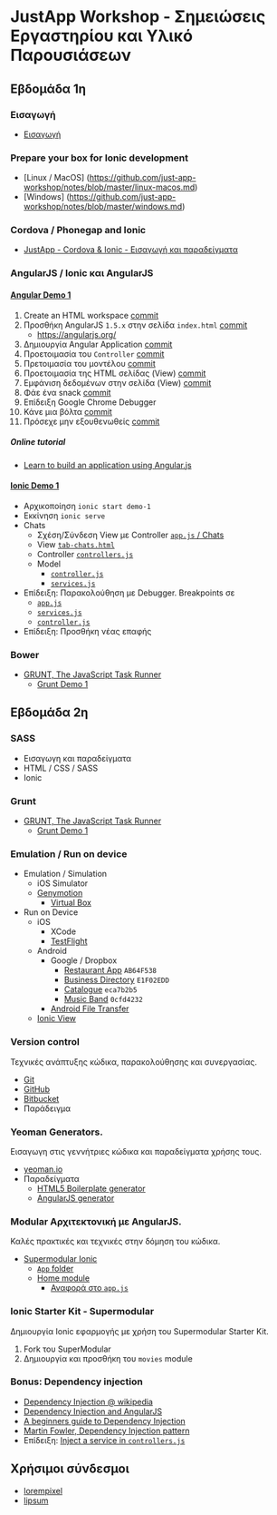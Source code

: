 # JustApp Workshop - Σημειώσεις Εργαστηρίου και Υλικό Παρουσιάσεων

## Εβδομάδα 1η

### Εισαγωγή
* [Εισαγωγή](https://docs.google.com/presentation/d/1AAZmbbWhKPyoUTJNhaMEGWt1jhg749qOTRyYReL-oYw/edit?usp=sharing)

### Prepare your box for Ionic development
* [Linux / MacOS] (https://github.com/just-app-workshop/notes/blob/master/linux-macos.md)
* [Windows] (https://github.com/just-app-workshop/notes/blob/master/windows.md)

### Cordova / Phonegap and Ionic
* [JustApp - Cordova & Ionic - Εισαγωγή και παραδείγματα](https://docs.google.com/presentation/d/1AdYCEbb-PMWlEkLFrWk0vg-fmSOXycT6A7uBpg9122E/edit?usp=sharing)

### AngularJS / Ionic και AngularJS

#### [Angular Demo 1](https://github.com/just-app-workshop/angular-demo-1)
1. Create an HTML workspace [commit](https://github.com/just-app-workshop/angular-demo-1/commit/cd59cf45676cf3050da0b4dd32ca77eed66cd440)
2. Προσθήκη AngularJS `1.5.x` στην σελίδα `index.html` [commit](https://github.com/just-app-workshop/angular-demo-1/commit/1a5ea434b0bb6afb2e9d0a71a71126b67ad68129)
    * https://angularjs.org/
3. Δημιουργία Angular Application [commit](https://github.com/just-app-workshop/angular-demo-1/commit/12a942d2a519bd1cd1ca1897391c214eddffa8fe)
4. Προετοιμασία του `Controller` [commit](https://github.com/just-app-workshop/angular-demo-1/commit/f4adc39d11c2be73ae01dc5166755637210edcf0)
5. Πρετοιμασία του μοντέλου [commit](https://github.com/just-app-workshop/angular-demo-1/commit/83fff0b5319c0aa6a9ebc1490985160fe2771ebb)
6. Προετοιμασία της HTML σελίδας (View) [commit](https://github.com/just-app-workshop/angular-demo-1/commit/13a0397b400db6e1d675d9cde34bf866188be771)
7. Εμφάνιση δεδομένων στην σελίδα (View) [commit](https://github.com/just-app-workshop/angular-demo-1/commit/21f953d55139541587dbfeccab02c685f564761b)
8. Φάε ένα snack [commit](https://github.com/just-app-workshop/angular-demo-1/commit/d101cb047a27bbf4ac693376c5765f3f077df0de)
9. Επίδειξη Google Chrome Debugger
10. Κάνε μια βόλτα [commit](https://github.com/just-app-workshop/angular-demo-1/commit/c8f62f6d21a1655c09862e33e2b78be8ae9d2adb)
11. Πρόσεχε μην εξουθενωθείς [commit](https://github.com/just-app-workshop/angular-demo-1/commit/7525b9529c0859f13264fbef68e8a0a6cffb3fc8)

##### Online tutorial
* [Learn to build an application using Angular.js](http://campus.codeschool.com/courses/shaping-up-with-angular-js/intro)

#### [Ionic Demo 1](https://github.com/just-app-workshop/ionic-demo-1)
* Αρχικοποίηση `ionic start demo-1`
* Εκκίνηση `ionic serve`
* Chats
    * Σχέση/Σύνδεση View με Controller [`app.js` / Chats](https://github.com/just-app-workshop/ionic-demo-1/blob/master/www/js/app.js#L55)
    * View [`tab-chats.html`](https://github.com/just-app-workshop/ionic-demo-1/blob/master/www/templates/tab-chats.html)
    * Controller [`controllers.js`](https://github.com/just-app-workshop/ionic-demo-1/blob/master/www/js/controllers.js#L5)
    * Model
        * [`controller.js`](https://github.com/just-app-workshop/ionic-demo-1/blob/master/www/js/controllers.js#L14)
        * [`services.js`](https://github.com/just-app-workshop/ionic-demo-1/blob/master/www/js/services.js#L3)
* Επίδειξη: Παρακολούθηση με Debugger. Breakpoints σε
   * [`app.js`](https://github.com/just-app-workshop/ionic-demo-1/blob/master/www/js/app.js#L53)
   * [`services.js`](https://github.com/just-app-workshop/ionic-demo-1/blob/master/www/js/services.js#L7)
   * [`controller.js`](https://github.com/just-app-workshop/ionic-demo-1/blob/master/www/js/controllers.js#L14)
* Επίδειξη: Προσθήκη νέας επαφής

### Bower
* [GRUNT, The JavaScript Task Runner](http://gruntjs.com/)
    * [Grunt Demo 1](https://github.com/just-app-workshop/grunt-demo-1) 

## Εβδομάδα 2η

### SASS
* Εισαγωγη και παραδείγματα
* HTML / CSS / SASS
* Ionic

### Grunt
* [GRUNT, The JavaScript Task Runner](http://gruntjs.com/)
    * [Grunt Demo 1](https://github.com/just-app-workshop/grunt-demo-1) 

### Emulation / Run on device
* Emulation / Simulation
    * iOS Simulator
    * [Genymotion](https://www.genymotion.com/)
        * [Virtual Box](https://www.virtualbox.org/)
* Run on Device
    * iOS
        * XCode
        * [TestFlight](https://developer.apple.com/testflight/)
    * Android
       * Google / Dropbox
          * [Restaurant App](https://goo.gl/cHPRzD) `AB64F538`
          * [Business Directory](https://goo.gl/VEoJc2) `E1F02EDD`
          * [Catalogue](https://goo.gl/w8rJkJ) `eca7b2b5`
          * [Music Band](https://goo.gl/DEGfxP) `0cfd4232`
       * [Android File Transfer](https://www.android.com/filetransfer/)
    * [Ionic View](http://view.ionic.io/)

### Version control
Τεχνικές ανάπτυξης κώδικα, παρακολούθησης και συνεργασίας. 
* [Git](https://git-scm.com/)
* [GitHub](https://github.com/)
* [Bitbucket](https://bitbucket.org/)
* Παράδειγμα

### Yeoman Generators. 
Εισαγωγη στις γεννήτριες κώδικα και παραδείγματα χρήσης τους.
* [yeoman.io](http://yeoman.io/)
* Παραδείγματα
    * [HTML5 Boilerplate generator](https://github.com/h5bp/generator-h5bp)
    * [AngularJS generator](https://github.com/yeoman/generator-angular)

### Modular Αρχιτεκτονική με AngularJS. 
Καλές πρακτικές και τεχνικές στην δόμηση του κώδικα.
* [Supermodular Ionic](https://github.com/skounis/supermodular)
    * [`App` folder](https://github.com/skounis/supermodular/tree/master/app/)
    * [Home module](https://github.com/skounis/supermodular/tree/master/app/scripts/home)
        * [Αναφορά στο `app.js`](https://github.com/skounis/supermodular/blob/master/app/scripts/app.js#L14)

### Ionic Starter Kit - Supermodular 
Δημιουργία Ionic εφαρμογής με χρήση του Supermodular Starter Kit. 
1. Fork του SuperModular
2. Δημιουργία και προσθήκη του `movies` module

### Bonus: Dependency injection
* [Dependency Injection @ wikipedia](https://en.wikipedia.org/wiki/Dependency_injection)
* [Dependency Injection and AngularJS](https://docs.angularjs.org/guide/di)
* [A beginners guide to Dependency Injection](http://www.theserverside.com/news/1321158/A-beginners-guide-to-Dependency-Injection)
* [Martin Fowler, Dependency Injection pattern](http://www.martinfowler.com/articles/injection.html)
* Επίδειξη: [Inject a service in `controllers.js`](https://github.com/just-app-workshop/ionic-demo-1/blob/master/www/js/controllers.js#L5)

## Χρήσιμοι σύνδεσμοι
* [lorempixel](http://lorempixel.com/)
* [lipsum](http://www.lipsum.com/)
